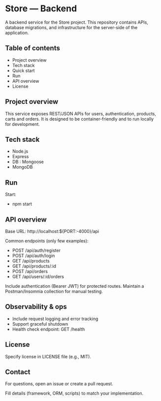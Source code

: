 # Store — Backend

A backend service for the Store project. This repository contains APIs, database migrations, and infrastructure for the server-side of the application.

## Table of contents
- Project overview
- Tech stack
- Quick start
- Run
- API overview
- License

## Project overview
This service exposes REST/JSON APIs for users, authentication, products, carts and orders. It is designed to be container-friendly and to run locally for development.

## Tech stack
- Node.js
- Express
- DB : Mongoose
- MongoDB


## Run 
Start:
  - npm start


## API overview
Base URL: http://localhost:${PORT:-4000}/api

Common endpoints (only few examples):
- POST /api/auth/register
- POST /api/auth/login
- GET /api/products
- GET /api/products/:id
- POST /api/orders
- GET /api/users/:id/orders

Include authentication (Bearer JWT) for protected routes. Maintain a Postman/Insomnia collection for manual testing.

## Observability & ops
- Include request logging and error tracking
- Support graceful shutdown
- Health check endpoint: GET /health

## License
Specify license in LICENSE file (e.g., MIT).

## Contact
For questions, open an issue or create a pull request.

Fill details (framework, ORM, scripts) to match your implementation.